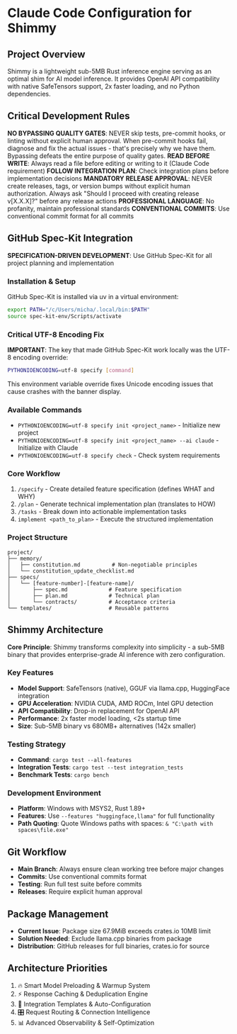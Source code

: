 # Claude Code Configuration for Shimmy

## Project Overview
Shimmy is a lightweight sub-5MB Rust inference engine serving as an optimal shim for AI model inference. It provides OpenAI API compatibility with native SafeTensors support, 2x faster loading, and no Python dependencies.

## Critical Development Rules

**NO BYPASSING QUALITY GATES**: NEVER skip tests, pre-commit hooks, or linting without explicit human approval. When pre-commit hooks fail, diagnose and fix the actual issues - that's precisely why we have them. Bypassing defeats the entire purpose of quality gates.
**READ BEFORE WRITE**: Always read a file before editing or writing to it (Claude Code requirement)
**FOLLOW INTEGRATION PLAN**: Check integration plans before implementation decisions
**MANDATORY RELEASE APPROVAL**: NEVER create releases, tags, or version bumps without explicit human authorization. Always ask "Should I proceed with creating release v[X.X.X]?" before any release actions
**PROFESSIONAL LANGUAGE**: No profanity, maintain professional standards
**CONVENTIONAL COMMITS**: Use conventional commit format for all commits

## GitHub Spec-Kit Integration

**SPECIFICATION-DRIVEN DEVELOPMENT**: Use GitHub Spec-Kit for all project planning and implementation

### Installation & Setup
GitHub Spec-Kit is installed via uv in a virtual environment:
```bash
export PATH="/c/Users/micha/.local/bin:$PATH"
source spec-kit-env/Scripts/activate
```

### Critical UTF-8 Encoding Fix
**IMPORTANT**: The key that made GitHub Spec-Kit work locally was the UTF-8 encoding override:

```bash
PYTHONIOENCODING=utf-8 specify [command]
```

This environment variable override fixes Unicode encoding issues that cause crashes with the banner display.

### Available Commands
- `PYTHONIOENCODING=utf-8 specify init <project_name>` - Initialize new project
- `PYTHONIOENCODING=utf-8 specify init <project_name> --ai claude` - Initialize with Claude
- `PYTHONIOENCODING=utf-8 specify check` - Check system requirements

### Core Workflow
1. `/specify` - Create detailed feature specification (defines WHAT and WHY)
2. `/plan` - Generate technical implementation plan (translates to HOW)
3. `/tasks` - Break down into actionable implementation tasks
4. `implement <path_to_plan>` - Execute the structured implementation

### Project Structure
```
project/
├── memory/
│   ├── constitution.md          # Non-negotiable principles
│   └── constitution_update_checklist.md
├── specs/
│   └── [feature-number]-[feature-name]/
│       ├── spec.md             # Feature specification
│       ├── plan.md             # Technical plan
│       └── contracts/          # Acceptance criteria
└── templates/                  # Reusable patterns
```

## Shimmy Architecture

**Core Principle**: Shimmy transforms complexity into simplicity - a sub-5MB binary that provides enterprise-grade AI inference with zero configuration.

### Key Features
- **Model Support**: SafeTensors (native), GGUF via llama.cpp, HuggingFace integration
- **GPU Acceleration**: NVIDIA CUDA, AMD ROCm, Intel GPU detection
- **API Compatibility**: Drop-in replacement for OpenAI API
- **Performance**: 2x faster model loading, <2s startup time
- **Size**: Sub-5MB binary vs 680MB+ alternatives (142x smaller)

### Testing Strategy
- **Command**: `cargo test --all-features`
- **Integration Tests**: `cargo test --test integration_tests`
- **Benchmark Tests**: `cargo bench`

### Development Environment
- **Platform**: Windows with MSYS2, Rust 1.89+
- **Features**: Use `--features "huggingface,llama"` for full functionality
- **Path Quoting**: Quote Windows paths with spaces: `& "C:\path with spaces\file.exe"`

## Git Workflow
- **Main Branch**: Always ensure clean working tree before major changes
- **Commits**: Use conventional commits format
- **Testing**: Run full test suite before commits
- **Releases**: Require explicit human approval

## Package Management
- **Current Issue**: Package size 67.9MiB exceeds crates.io 10MB limit
- **Solution Needed**: Exclude llama.cpp binaries from package
- **Distribution**: GitHub releases for full binaries, crates.io for source

## Architecture Priorities
1. 🔥 Smart Model Preloading & Warmup System
2. ⚡ Response Caching & Deduplication Engine
3. 🔧 Integration Templates & Auto-Configuration
4. 🎛️ Request Routing & Connection Intelligence
5. 📊 Advanced Observability & Self-Optimization

